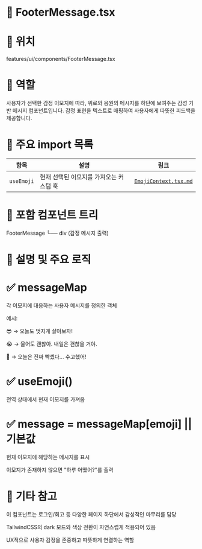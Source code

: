 # 📄 FooterMessage.tsx
# 📁 위치
features/ui/components/FooterMessage.tsx

# 🧭 역할
사용자가 선택한 감정 이모지에 따라, 위로와 응원의 메시지를 하단에 보여주는 감성 기반 메시지 컴포넌트입니다.
감정 표현을 텍스트로 매핑하여 사용자에게 따뜻한 피드백을 제공합니다.

# 🔗 주요 import 목록
| 항목         | 설명                     | 링크                                                                   |
| ---------- | ---------------------- | -------------------------------------------------------------------- |
| `useEmoji` | 현재 선택된 이모지를 가져오는 커스텀 훅 | [`EmojiContext.tsx.md`](../../system/context/EmojiContext.tsx.md) |


# 🧩 포함 컴포넌트 트리

FooterMessage
└── div (감정 메시지 출력)
# 📝 설명 및 주요 로직
# ✅ messageMap
각 이모지에 대응하는 사용자 메시지를 정의한 객체

예시:

😎 → 오늘도 멋지게 살아보자!

😭 → 울어도 괜찮아. 내일은 괜찮을 거야.

🤯 → 오늘은 진짜 빡셌다... 수고했어!

# ✅ useEmoji()
전역 상태에서 현재 이모지를 가져옴

# ✅ message = messageMap[emoji] || 기본값
현재 이모지에 해당하는 메시지를 표시

이모지가 존재하지 않으면 "하루 어땠어?"를 출력

# 📌 기타 참고
이 컴포넌트는 로그인/회고 등 다양한 페이지 하단에서 감성적인 마무리를 담당

TailwindCSS의 dark 모드와 색상 전환이 자연스럽게 적용되어 있음

UX적으로 사용자 감정을 존중하고 따뜻하게 연결하는 역할